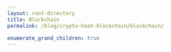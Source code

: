 ```yaml
---
layout: root-directory
title: Blockchain
permalink: /blog/crypto-hash-blockchain/blockchain/

enumerate_grand_children: true
---
```

